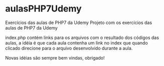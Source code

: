 # aulasPHP7Udemy
Exercícios das aulas de PHP7 da Udemy
Projeto com os exercícios das aulas de PHP7 da Udemy

index.php contém links para os arquivos com o resultado dos códigos das aulas, a idéia é que cada aula contenha um link no index que
quando clicado direcione para o arquivo desenvolvido durante a aula.

Novas idéias são sempre bem vindas, obrigado!
